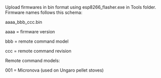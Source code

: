 Upload firmwares in bin format using esp8266_flasher.exe in Tools folder.
Firmware names follows this schema:

aaaa_bbb_ccc.bin

aaaa = firmware version

bbb  = remote command model

ccc  = remote command revision

Remote command models:

001 = Micronova (used on Ungaro pellet stoves)